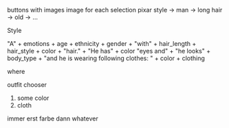 buttons with images
image for each selection
pixar style -> man -> long hair -> old -> ...


Style

"A" + emotions + age + ethnicity + gender + "with" + hair_length + hair_style + color + "hair." + "He has" + color "eyes and" + "he looks" + body_type + "and he is wearing following clothes: " + color + clothing

where


outfit chooser

1. some color
2. cloth


immer
erst farbe dann whatever

